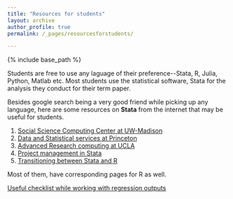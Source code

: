 ```yaml
---
title: "Resources for students"
layout: archive
author_profile: true
permalink: /_pages/resourcesforstudents/

---
```


{% include base_path %}

Students are free to use any laguage of their preference--Stata, R, Julia, Python, Matlab etc.
Most students use the statistical software, Stata for the analysis they conduct for their term paper.

Besides google search being a very good friend while picking up any language, here are some resources on **Stata** from the internet that may be useful for students. 
1. [Social Science Computing Center at UW-Madison](https://www.ssc.wisc.edu/statistics/stata/)
2. [Data and Statistical services at Princeton](https://dss.princeton.edu/training/)
3. [Advanced Research computing at UCLA](https://stats.oarc.ucla.edu/stata/)
4. [Project management in Stata](https://sscc.wisc.edu/sscc/pubs/dws/data_wrangling_stata8.htm)
5. [Transitioning between Stata and R](https://stata2r.github.io)

Most of them, have corresponding pages for R as well. 


[Useful checklist while working with regression outputs](https://blogs.worldbank.org/impactevaluations/crowd-sourced-checklist-top-10-little-things-drive-us-crazy-regression-output?CID=WBW_AL_BlogNotification_EN_EXT)
